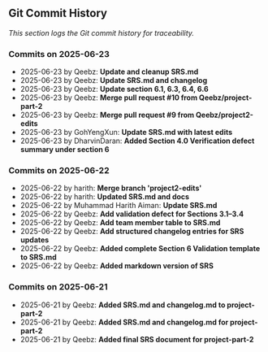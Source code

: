 ## Git Commit History

_This section logs the Git commit history for traceability._

### Commits on 2025-06-23
- 2025-06-23 by Qeebz: **Update and cleanup SRS.md**
- 2025-06-23 by Qeebz: **Update SRS.md and changelog**
- 2025-06-23 by Qeebz: **Update section 6.1, 6.3, 6.4, 6.6**
- 2025-06-23 by Qeebz: **Merge pull request #10 from Qeebz/project-part-2**
- 2025-06-23 by Qeebz: **Merge pull request #9 from Qeebz/project2-edits**
- 2025-06-23 by GohYengXun: **Update SRS.md with latest edits**
- 2025-06-23 by DharvinDaran: **Added Section 4.0 Verification defect summary under section 6**

### Commits on 2025-06-22
- 2025-06-22 by harith: **Merge branch 'project2-edits'**
- 2025-06-22 by harith: **Updated SRS.md and docs**
- 2025-06-22 by Muhammad Harith Aiman: **Update SRS.md**
- 2025-06-22 by Qeebz: **Add validation defect for Sections 3.1–3.4**
- 2025-06-22 by Qeebz: **Add team member table to SRS.md**
- 2025-06-22 by Qeebz: **Add structured changelog entries for SRS updates**
- 2025-06-22 by Qeebz: **Added complete Section 6 Validation template to SRS.md**
- 2025-06-22 by Qeebz: **Added markdown version of SRS**

### Commits on 2025-06-21
- 2025-06-21 by Qeebz: **Added SRS.md and changelog.md to project-part-2**
- 2025-06-21 by Qeebz: **Added SRS.md and changelog.md for project-part-2**
- 2025-06-21 by Qeebz: **Added final SRS document for project-part-2**
